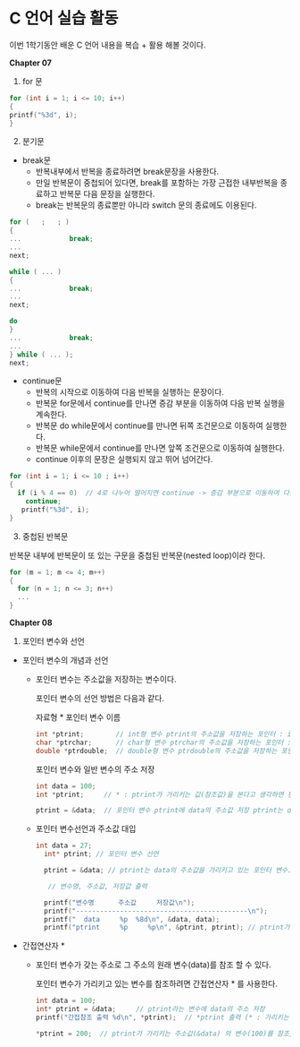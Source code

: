 # C 언어 실습 활동
이번 1학기동안 배운 C 언어 내용을 복습 + 활용 해볼 것이다. 

**Chapter 07**

1. for 문
```c
for (int i = 1; i <= 10; i++)
{
printf("%3d", i);
}
```

2. 분기문

- break문
  - 반복내부에서 반복을 종료하려면 break문장을 사용한다.
  - 만일 반복문이 중첩되어 있다면, break를 포함하는 가장 근접한 내부반복을 종료하고
    반복문 다음 문장을 실행한다.
  - break는 반복문의 종료뿐만 아니라 switch 문의 종료에도 이용된다.
  

```c
for (   ;   ; )
{
...            break;
...
next;
```

```c
while ( ... )
{
...            break;
...
next;
```

```c
do
}
...            break;
...
} while ( ... );
next;
```

- continue문
  - 반복의 시작으로 이동하여 다음 반복을 실행하는 문장이다. 
  - 반복문 for문에서 continue를 만나면 증감 부분을 이동하여 다음 반복 실행을 계속한다.
  - 반복문 do while문에서 continue를 만나면 뒤쪽 조건문으로 이동하여 실행한다.
  - 반복문 while문에서 continue를 만나면 앞쪽 조건문으로 이동하여 실행한다.
  - continue 이후의 문장은 실행되지 않고 뛰어 넘어간다.


```c
for (int i = 1; i <= 10 ; i++)
{
  if (i % 4 == 0)  // 4로 나누어 떨어지면 continue -> 증감 부분으로 이동하여 다음반복 실행
    continue;
   printf("%3d", i);
}
```

3. 중첩된 반복문

반복문 내부에 반복문이 또 있는 구문을 중첩된 반복문(nested loop)이라 한다.

```c
for (m = 1; m <= 4; m++) 
{
  for (n = 1; n <= 3; n++)
  ...
}
```

**Chapter 08**
1. 포인터 변수와 선언 

- 포인터 변수의 개념과 선언
  - 포인터 변수는 주소값을 저장하는 변수이다.
    
    포인터 변수의 선언 방법은 다음과 같다.
    
    자료형 * 포인터 변수 이름
    ```c
    int *ptrint;        // int형 변수 ptrint의 주소값을 저장하는 포인터 : int *
    char *ptrchar;      // char형 변수 ptrchar의 주소값을 저장하는 포인터 : char *
    double *ptrdouble;  // double형 변수 ptrdouble의 주소값을 저장하는 포인터 : double *
    ```
    포인터 변수와 일반 변수의 주소 저장 
    ```c
    int data = 100;
    int *ptrint;     // * : ptrint가 가리키는 값(참조값)을 본다고 생각하면 편함. (100) *ptrint = 100, data = 100
    
    ptrint = &data;  // 포인터 변수 ptrint에 data의 주소값 저장 ptrint는 data(주소)를 가리키고 있다.
    ```
    
   - 포인터 변수선언과 주소값 대입
     
     ```c
     int data = 27;
	   int* ptrint; // 포인터 변수 선언

	   ptrint = &data; // ptrint는 data의 주소값을 가리키고 있는 포인터 변수.

	    // 변수명, 주소값, 저장값 출력

	   printf("변수명		주소값		저장값\n");
	   printf("-------------------------------------------\n");
	   printf("  data     %p  %8d\n", &data, data);
	   printf("ptrint     %p     %p\n", &ptrint, ptrint); // ptrint가 저장하고 있는 값 : data의 주소값(&data) = ptrint
     ```
    
- 간접연산자 *
	- 포인터 변수가 갖는 주소로 그 주소의 원래 변수(data)를 참조 할 수 있다.
	  
	  포인터 변수가 가리키고 있는 변수를 참조하려면 간접연산자 * 를 사용한다.
	    
	  ```c
	  int data = 100;
	  int* ptrint = &data;     // ptrint라는 변수에 data의 주소 저장
	  printf("간접참조 출력 %d\n", *ptrint);  // *ptrint 출력 (* : 가리키는 값을 봄 이라고 생각하면 편함 ex) *ptrint = ptrint가 가리키는 값을 본다 ptrint = &data *ptrint = 100)
	  
	  *ptrint = 200;  // ptrint가 가리키는 주소값(&data) 의 변수(100)를 참조, data의 저장값을 200으로 참조.
	  ```
	  
    
    
